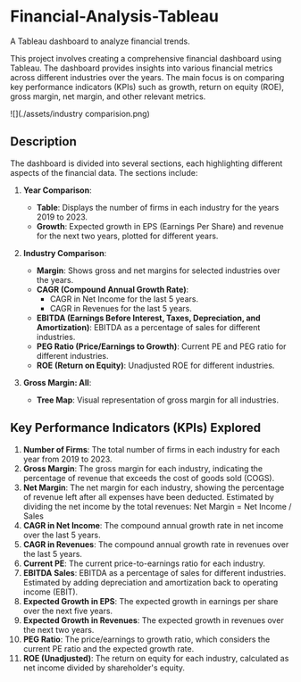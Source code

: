 # Financial-Analysis-Tableau
A Tableau dashboard to analyze financial trends. 

This project involves creating a comprehensive financial dashboard using Tableau. The dashboard provides insights into various financial metrics across different industries over the years. The main focus is on comparing key performance indicators (KPIs) such as growth, return on equity (ROE), gross margin, net margin, and other relevant metrics.



![](./assets/industry comparision.png)


## Description

The dashboard is divided into several sections, each highlighting different aspects of the financial data. The sections include:

1. **Year Comparison**:
    - **Table**: Displays the number of firms in each industry for the years 2019 to 2023.
    - **Growth**: Expected growth in EPS (Earnings Per Share) and revenue for the next two years, plotted for different years.

2. **Industry Comparison**:
    - **Margin**: Shows gross and net margins for selected industries over the years.
    - **CAGR (Compound Annual Growth Rate)**:
        - CAGR in Net Income for the last 5 years.
        - CAGR in Revenues for the last 5 years.
    - **EBITDA (Earnings Before Interest, Taxes, Depreciation, and Amortization)**: EBITDA as a percentage of sales for different industries.
    - **PEG Ratio (Price/Earnings to Growth)**: Current PE and PEG ratio for different industries.
    - **ROE (Return on Equity)**: Unadjusted ROE for different industries.

3. **Gross Margin: All**:
    - **Tree Map**: Visual representation of gross margin for all industries.

## Key Performance Indicators (KPIs) Explored

1. **Number of Firms**: The total number of firms in each industry for each year from 2019 to 2023.
2. **Gross Margin**: The gross margin for each industry, indicating the percentage of revenue that exceeds the cost of goods sold (COGS).
3. **Net Margin**: The net margin for each industry, showing the percentage of revenue left after all expenses have been deducted. Estimated by dividing the net income by the total revenues: Net Margin = Net Income / Sales
4. **CAGR in Net Income**: The compound annual growth rate in net income over the last 5 years.
5. **CAGR in Revenues**: The compound annual growth rate in revenues over the last 5 years.
6. **Current PE**: The current price-to-earnings ratio for each industry.
7. **EBITDA Sales**: EBITDA as a percentage of sales for different industries. Estimated by adding depreciation and amortization back to operating income (EBIT).
8. **Expected Growth in EPS**: The expected growth in earnings per share over the next five years.
9. **Expected Growth in Revenues**: The expected growth in revenues over the next two years.
10. **PEG Ratio**: The price/earnings to growth ratio, which considers the current PE ratio and the expected growth rate.
11. **ROE (Unadjusted)**: The return on equity for each industry, calculated as net income divided by shareholder's equity.

